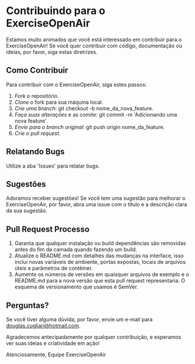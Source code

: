 # Contribuindo para o ExerciseOpenAir

Estamos muito animados que você está interessado em contribuir para o ExerciseOpenAir! Se você quer contribuir com código, documentação ou ideias, por favor, siga estas diretrizes.

## Como Contribuir

Para contribuir com o ExerciseOpenAir, siga estes passos:

1. _Fork_ o repositório.
2. _Clone_ o fork para sua máquina local.
3. _Crie uma branch_: git checkout -b nome_da_nova_feature.
4. _Faça suas alterações_ e as comite: git commit -m 'Adicionando uma nova feature'.
5. _Envie para o branch original_: git push origin nome_da_feature.
6. _Crie o pull request_.

## Relatando Bugs

Utilize a aba 'Issues' para relatar bugs.

## Sugestões

Adoramos receber sugestões! Se você tem uma sugestão para melhorar o ExerciseOpenAir, por favor, abra uma issue com o título e a descrição clara da sua sugestão.

## Pull Request Processo

1. Garanta que qualquer instalação ou build dependências são removidas antes do fim da camada quando fazendo um build.
2. Atualize o README.md com detalhes das mudanças na interface, isso inclui novas variáveis de ambiente, portas expostas, locais de arquivos úteis e parâmetros de contêiner.
3. Aumente os números de versões em quaisquer arquivos de exemplo e o README.md para a nova versão que esta pull request representaria. O esquema de versionamento que usamos é SemVer.

## Perguntas?

Se você tiver alguma dúvida, por favor, envie um e-mail para douglas.cugliari@hotmail.com.

Agradecemos antecipadamente por qualquer contribuição, e esperamos ver suas ideias e criatividade em ação!

Atenciosamente,
Equipe ExerciseOpenAir

